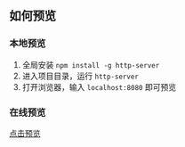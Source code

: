## 如何预览

### 本地预览

1. 全局安装 `npm install -g http-server`
2. 进入项目目录，运行 `http-server`
3. 打开浏览器，输入 `localhost:8080` 即可预览

### 在线预览

[点击预览](https://viewerw.github.io/text-points-animation/)
